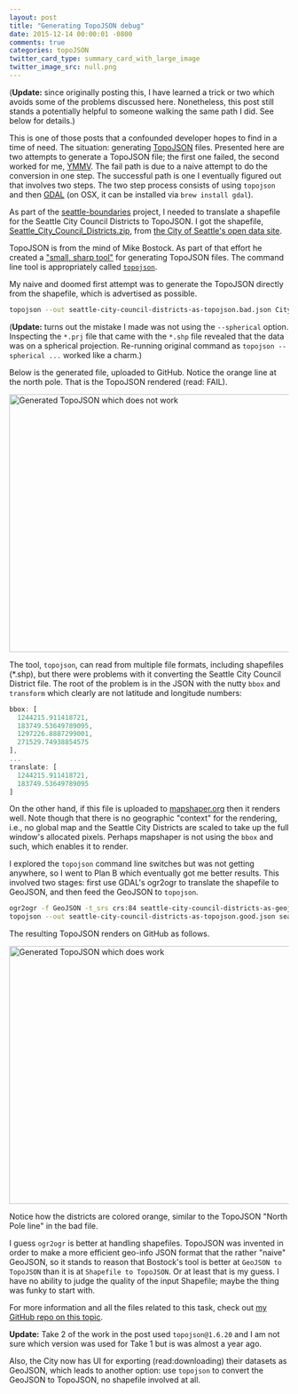 ```yaml
---
layout: post
title: "Generating TopoJSON debug"
date: 2015-12-14 00:00:01 -0800
comments: true
categories: topoJSON
twitter_card_type: summary_card_with_large_image
twitter_image_src: null.png
---
```

(**Update:** since originally posting this, I have learned a trick or two which avoids some of the problems discussed here. 
Nonetheless, this post still stands a potentially helpful to someone walking the same path I did.
See below for details.)

This is one of those posts that a confounded developer hopes to find in a time of need.
The situation: generating [TopoJSON](https://github.com/mbostock/topojson) files.
Presented here are two attempts to generate a TopoJSON file; the first one failed, the second worked for me, [YMMV](https://en.wiktionary.org/wiki/YMMV).
The fail path is due to a naive attempt to do the conversion in one step. The successful path is one I eventually figured out that involves two steps.
The two step process consists of using `topojson` and then [GDAL](http://www.gdal.org/) (on OSX, it can be installed via `brew install gdal`).

As part of the [seattle-boundaries](http://tigue.com/by-time/2015/12/09/seattle-boundaries/) project, I needed to translate a
shapefile for the Seattle City Council Districts to TopoJSON.
I got the shapefile, [Seattle_City_Council_Districts.zip](https://data.seattle.gov/City-Business/City-Council-Districts/th8u-8xnq), from 
[the City of Seattle's open data site](https://data.seattle.gov/).

TopoJSON is from the mind of Mike Bostock. As part of that effort he created a ["small, sharp tool"](https://en.wikipedia.org/wiki/Unix_philosophy#Origin) for generating TopoJSON files. 
The command line tool is appropriately called [`topojson`](https://github.com/mbostock/topojson/wiki/Command-Line-Reference).

My naive and doomed first attempt was to generate the TopoJSON directly from the shapefile, which is advertised as possible.

```bash
topojson --out seattle-city-council-districts-as-topojson.bad.json City_Council_Districts.shp
```

(**Update:** turns out the mistake I made was not using the `--spherical` option. Inspecting the `*.prj` file that came with the `*.shp` file revealed that the data was on a spherical projection. Re-running original command as `topojson --spherical ...` worked like a charm.)

Below is the generated file, uploaded to GitHub. Notice the orange line at the north pole. That is the TopoJSON rendered (read: FAIL).

<a title='TopoJSON fail' href='https://github.com/JohnTigue/nodeio/blob/master/data/generating-topojson/seattle-city-council-districts-as-topojson.bad.json'><img src='{{site.cdn_bucket}}twumbshot/topojson-fail.png' class='center' alt='Generated TopoJSON which does not work' width='750' height='464' /></a>

The tool, `topojson`, can read from multiple file formats, including shapefiles (*.shp), but there were problems with it converting the Seattle City Council District file. 
The root of the problem is in the JSON with the nutty `bbox` and `transform` which clearly are not latitude and longitude numbers:

```JavaScript
bbox: [
  1244215.911418721,
  183749.53649789095,
  1297226.8887299001,
  271529.74938854575
],
...
translate: [
  1244215.911418721,
  183749.53649789095
]
```
On the other hand, if this file is uploaded to [mapshaper.org](http://www.mapshaper.org/) then it renders well. Note though that there is no geographic "context" for the rendering, i.e., no global map and the Seattle City Districts are scaled to take up the full window's allocated pixels. Perhaps mapshaper is not using the `bbox` and such, which enables it to render.

I explored the `topojson` command line switches but was not getting anywhere, so I went to Plan B which eventually got me better results. This involved two stages: first use GDAL's ogr2ogr to translate the shapefile to GeoJSON, and then feed the GeoJSON to `topojson`.

```bash
ogr2ogr -f GeoJSON -t_srs crs:84 seattle-city-council-districts-as-geojson.json City_Council_Districts.shp
topojson --out seattle-city-council-districts-as-topojson.good.json seattle-city-council-districts-as-geojson.json
```

The resulting TopoJSON renders on GitHub as follows.

<a title='TopoJSON win' href='https://github.com/JohnTigue/nodeio/blob/master/data/generating-topojson/seattle-city-council-districts-as-topojson.good.json'><img src='{{site.cdn_bucket}}twumbshot/topojson-win.png' class='center' alt='Generated TopoJSON which does work' width='750' height='464' /></a>

Notice how the districts are colored orange, similar to the TopoJSON "North Pole line" in the bad file.

I guess `ogr2ogr` is better at handling shapefiles. TopoJSON was invented in order to make a more efficient geo-info JSON format that the rather "naive" GeoJSON, so it stands to reason that Bostock's tool is better at `GeoJSON to TopoJSON` than it is at `Shapefile to TopoJSON`. Or at least that is my guess. I have no ability to judge the quality of the input Shapefile; maybe the thing was funky to start with.

For more information and all the files related to this task, check out [my GitHub repo on this topic](https://github.com/JohnTigue/nodeio/tree/master/data/generating-topojson).

**Update:**
Take 2 of the work in the post used `topojson@1.6.20` and I am not sure which version was used for Take 1 but is was almost a year ago.

Also, the City now has UI for exporting (read:downloading) their datasets as GeoJSON, which leads to another option: use `topojson` to convert the GeoJSON to TopoJSON, no shapefile involved at all.